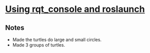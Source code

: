 # [Using rqt_console and roslaunch](http://wiki.ros.org/ROS/Tutorials/UsingRqtconsoleRoslaunch)

## Notes

- Made the turtles do large and small circles.
- Made 3 groups of turtles.
